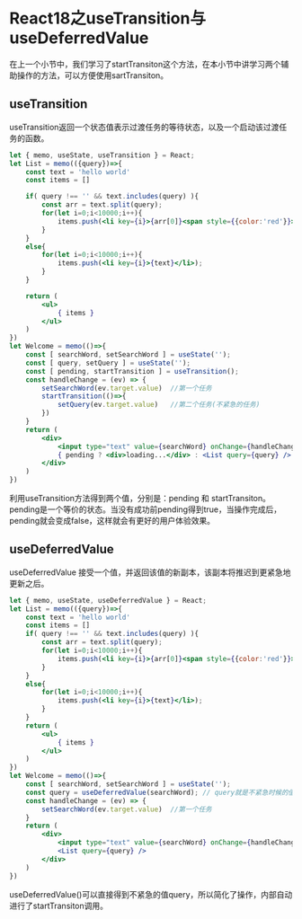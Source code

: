 # React18之useTransition与useDeferredValue

在上一个小节中，我们学习了startTransiton这个方法，在本小节中讲学习两个辅助操作的方法，可以方便使用sartTransiton。

## useTransition

useTransition返回一个状态值表示过渡任务的等待状态，以及一个启动该过渡任务的函数。

```jsx
let { memo, useState, useTransition } = React;
let List = memo(({query})=>{
    const text = 'hello world'
    const items = []

    if( query !== '' && text.includes(query) ){
        const arr = text.split(query);
        for(let i=0;i<10000;i++){
            items.push(<li key={i}>{arr[0]}<span style={{color:'red'}}>{query}</span>{arr[1]}</li>)
        }
    }
    else{
        for(let i=0;i<10000;i++){
            items.push(<li key={i}>{text}</li>);
        }
    }

    return (
        <ul>
            { items }
        </ul>
    )
})
let Welcome = memo(()=>{
    const [ searchWord, setSearchWord ] = useState('');
    const [ query, setQuery ] = useState('');
    const [ pending, startTransition ] = useTransition();
    const handleChange = (ev) => {
        setSearchWord(ev.target.value)  //第一个任务
        startTransition(()=>{
            setQuery(ev.target.value)   //第二个任务(不紧急的任务)
        })
    }
    return (
        <div>
            <input type="text" value={searchWord} onChange={handleChange} />
            { pending ? <div>loading...</div> : <List query={query} /> }
        </div>
    )
})
```

利用useTransition方法得到两个值，分别是：pending 和 startTransiton。pending是一个等价的状态。当没有成功前pending得到true，当操作完成后，pending就会变成false，这样就会有更好的用户体验效果。

## useDeferredValue

useDeferredValue 接受一个值，并返回该值的新副本，该副本将推迟到更紧急地更新之后。

```jsx
let { memo, useState, useDeferredValue } = React;
let List = memo(({query})=>{
    const text = 'hello world'
    const items = []
    if( query !== '' && text.includes(query) ){
        const arr = text.split(query);
        for(let i=0;i<10000;i++){
            items.push(<li key={i}>{arr[0]}<span style={{color:'red'}}>{query}</span>{arr[1]}</li>)
        }
    }
    else{
        for(let i=0;i<10000;i++){
            items.push(<li key={i}>{text}</li>);
        }
    }
    return (
        <ul>
            { items }
        </ul>
    )
})
let Welcome = memo(()=>{
    const [ searchWord, setSearchWord ] = useState('');
    const query = useDeferredValue(searchWord); // query就是不紧急时候的值(延迟后的值)
    const handleChange = (ev) => {
        setSearchWord(ev.target.value)  //第一个任务
    }
    return (
        <div>
            <input type="text" value={searchWord} onChange={handleChange} />
            <List query={query} />
        </div>
    )
})
```

useDeferredValue()可以直接得到不紧急的值query，所以简化了操作，内部自动进行了startTransiton调用。

